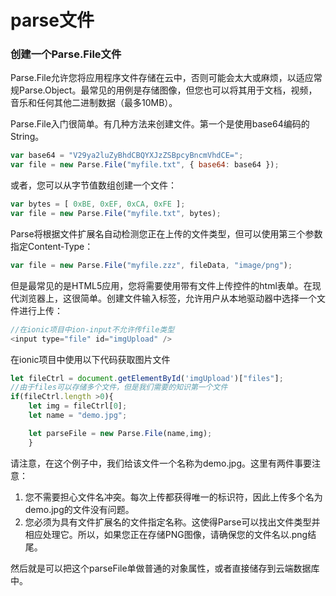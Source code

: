 # parse文件

### 创建一个Parse.File文件

Parse.File允许您将应用程序文件存储在云中，否则可能会太大或麻烦，以适应常规Parse.Object。最常见的用例是存储图像，但您也可以将其用于文档，视频，音乐和任何其他二进制数据（最多10MB）。

Parse.File入门很简单。有几种方法来创建文件。第一个是使用base64编码的String。

```js
var base64 = "V29ya2luZyBhdCBQYXJzZSBpcyBncmVhdCE=";
var file = new Parse.File("myfile.txt", { base64: base64 });
```

或者，您可以从字节值数组创建一个文件：

```js
var bytes = [ 0xBE, 0xEF, 0xCA, 0xFE ];
var file = new Parse.File("myfile.txt", bytes);
```

Parse将根据文件扩展名自动检测您正在上传的文件类型，但可以使用第三个参数指定Content-Type：

```js
var file = new Parse.File("myfile.zzz", fileData, "image/png");
```

但是最常见的是HTML5应用，您将需要使用带有文件上传控件的html表单。在现代浏览器上，这很简单。创建文件输入标签，允许用户从本地驱动器中选择一个文件进行上传：

```js
//在ionic项目中ion-input不允许传file类型
<input type="file" id="imgUpload" />
```

在ionic项目中使用以下代码获取图片文件

```js
let fileCtrl = document.getElementById('imgUpload')["files"];
//由于files可以存储多个文件，但是我们需要的知识第一个文件
if(fileCtrl.length >0){
    let img = fileCtrl[0];
    let name = "demo.jpg";

    let parseFile = new Parse.File(name,img);
    }
```

请注意，在这个例子中，我们给该文件一个名称为demo.jpg。这里有两件事要注意：

1. 您不需要担心文件名冲突。每次上传都获得唯一的标识符，因此上传多个名为demo.jpg的文件没有问题。
2. 您必须为具有文件扩展名的文件指定名称。这使得Parse可以找出文件类型并相应处理它。所以，如果您正在存储PNG图像，请确保您的文件名以.png结尾。

然后就是可以把这个parseFile单做普通的对象属性，或者直接储存到云端数据库中。

